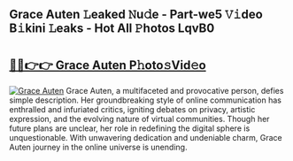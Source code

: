 ## Grace Auten 𝙻eaked 𝙽u𝚍e - Part-we5 𝚅𝚒deo B𝚒kini 𝙻eaks - Hot All 𝙿hotos LqvB0

# <h2><a href="http://ld13xq.urlbe.top/?page=Grace+Auten">🔗🔗👉👉 Grace Auten P𝚑oto𝚜Vid𝚎o</a></h2>

[![Grace Auten](https://i.imgur.com/eBuTRDB.gif)](http://ld13xq.urlbe.top/?page=Grace+Auten)
Grace Auten, a multifaceted and provocative person, defies simple description. Her groundbreaking style of online communication has enthralled and infuriated critics, igniting debates on privacy, artistic expression, and the evolving nature of virtual communities. Though her future plans are unclear, her role in redefining the digital sphere is unquestionable. With unwavering dedication and undeniable charm, Grace Auten journey in the online universe is unending.
